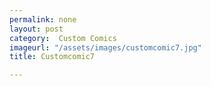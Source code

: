 ```yaml
---
permalink: none
layout: post
category:  Custom Comics
imageurl: "/assets/images/customcomic7.jpg"
title: Customcomic7

---
```

